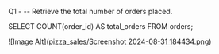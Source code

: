 Q1 - -- Retrieve the total number of orders placed.

SELECT 
    COUNT(order_id) AS total_orders
FROM
    orders;


![Image Alt]([pizza_sales/Screenshot 2024-08-31 184434.png](https://github.com/biswaranjandash/sql-project-for-pizza-sale-/blob/d66b137f312aece9106c37ba1807eb85553afac7/pizza_sales/Screenshot%202024-08-31%20184434.png))

